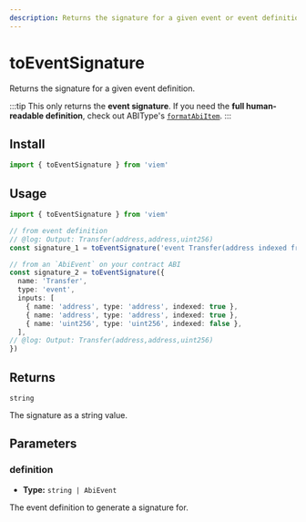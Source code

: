 ```yaml
---
description: Returns the signature for a given event or event definition.
---
```


# toEventSignature

Returns the signature for a given event definition.

:::tip
This only returns the **event signature**. If you need the **full human-readable definition**, check out ABIType's [`formatAbiItem`](https://abitype.dev/api/human#formatabiitem-1).
:::

## Install

```ts
import { toEventSignature } from 'viem'
```

## Usage

```ts twoslash
import { toEventSignature } from 'viem'

// from event definition
// @log: Output: Transfer(address,address,uint256)
const signature_1 = toEventSignature('event Transfer(address indexed from, address indexed to, uint256 amount)')

// from an `AbiEvent` on your contract ABI
const signature_2 = toEventSignature({
  name: 'Transfer',
  type: 'event',
  inputs: [
    { name: 'address', type: 'address', indexed: true },
    { name: 'address', type: 'address', indexed: true },
    { name: 'uint256', type: 'uint256', indexed: false },
  ],
// @log: Output: Transfer(address,address,uint256)
})
```

## Returns

`string`

The signature as a string value.

## Parameters

### definition

- **Type:** `string | AbiEvent`

The event definition to generate a signature for.

